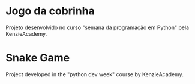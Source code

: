 # Jogo da cobrinha

Projeto desenvolvido no curso "semana da programação em Python" pela KenzieAcademy.

# Snake Game

Project developed in the "python dev week" course by KenzieAcademy.
